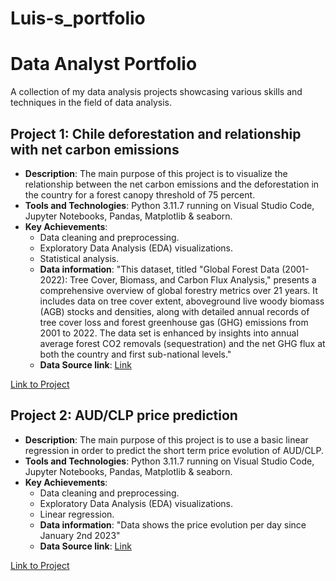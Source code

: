# Luis-s_portfolio
# Data Analyst Portfolio

A collection of my data analysis projects showcasing various skills and techniques in the field of data analysis.

## Project 1: Chile deforestation and relationship with net carbon emissions

- **Description**: The main purpose of this project is to visualize the relationship between the net carbon emissions and the deforestation in the country for a forest canopy threshold of 75 percent.
- **Tools and Technologies**: Python 3.11.7 running on Visual Studio Code, Jupyter Notebooks, Pandas, Matplotlib & seaborn.
- **Key Achievements**:
  - Data cleaning and preprocessing.
  - Exploratory Data Analysis (EDA) visualizations.
  - Statistical analysis.
  - **Data information**: "This dataset, titled "Global Forest Data (2001-2022): Tree Cover, Biomass, and Carbon Flux Analysis," presents a comprehensive overview of global forestry metrics over 21 years. It includes data on tree cover                                 extent, aboveground live woody biomass (AGB) stocks and densities, along with detailed annual records of tree cover loss and forest greenhouse gas (GHG) emissions from 2001 to 2022. The data set is enhanced by                                insights into annual average forest CO2 removals (sequestration) and the net GHG flux at both the country and first sub-national levels."
  - **Data Source link**: [Link](https://www.kaggle.com/datasets/karnikakapoor/global-forest-data-2001-2022)

[Link to Project](https://github.com/LFMoya01/Luis-s_portfolio/blob/c42681d9fb2a463e30dfe5324dc883e29bc7918d/Deforestation.ipynb)

## Project 2: AUD/CLP price prediction

- **Description**: The main purpose of this project is to use a basic linear regression in order to predict the short term price evolution of AUD/CLP.
- **Tools and Technologies**: Python 3.11.7 running on Visual Studio Code, Jupyter Notebooks, Pandas, Matplotlib & seaborn.
- **Key Achievements**:
  - Data cleaning and preprocessing.
  - Exploratory Data Analysis (EDA) visualizations.
  - Linear regression.
  - **Data information**: "Data shows the price evolution per day since January 2nd 2023"
  - **Data Source link**: [Link]([https://www.investing.com/currencies/aud-clp-historical-data])

[Link to Project](https://github.com/LFMoya01/Luis-s_portfolio/blob/5c39a2aa48a7811e27be416194e265d2b7660c00/Cosas/CLPAUDEstimation.py)
